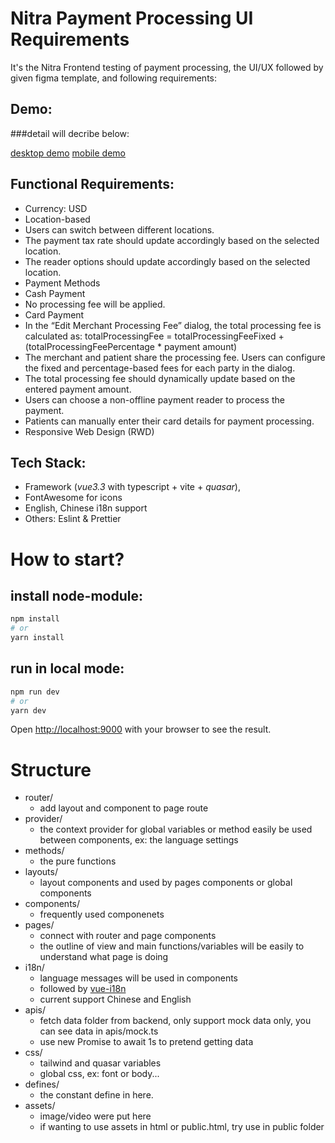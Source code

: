 # Nitra Payment Processing UI Requirements

It's the Nitra Frontend testing of payment processing, the UI/UX followed by given figma template, and following requirements:

## Demo:

###detail will decribe below:

[desktop demo](./desktop-demo.mov)
[mobile demo](./mobile-demo.mov)

## Functional Requirements:

- Currency: USD
- Location-based
- Users can switch between different locations.
- The payment tax rate should update accordingly based on the selected location.
- The reader options should update accordingly based on the selected location.
- Payment Methods
- Cash Payment
- No processing fee will be applied.
- Card Payment
- In the “Edit Merchant Processing Fee” dialog, the total processing fee is calculated as: totalProcessingFee = totalProcessingFeeFixed + (totalProcessingFeePercentage \* payment amount)
- The merchant and patient share the processing fee. Users can configure the fixed and percentage-based fees for each party in the dialog.
- The total processing fee should dynamically update based on the entered payment amount.
- Users can choose a non-offline payment reader to process the payment.
- Patients can manually enter their card details for payment processing.
- Responsive Web Design (RWD)

## Tech Stack:

- Framework (_vue3.3_ with typescript + vite + *quasar*),
- FontAwesome for icons
- English, Chinese i18n support
- Others: Eslint & Prettier

# How to start?

## install node-module:

```bash
npm install
# or
yarn install
```

## run in local mode:

```bash
npm run dev
# or
yarn dev
```

Open [http://localhost:9000](http://localhost:9000) with your browser to see the result.


# Structure

- router/
    - add layout and component to page route
- provider/
    - the context provider for global variables or method easily be used between components, ex: the language settings
- methods/
    - the pure functions 
- layouts/
    - layout components and used by pages components or global components
- components/
    - frequently used componenets
- pages/
    - connect with router and page components
    - the outline of view and main functions/variables will be easily to understand what page is doing
- i18n/
    - language messages will be used in components
    - followed by [vue-i18n](https://quasar.dev/options/app-internationalization#introduction)
    - current support Chinese and English
- apis/
    - fetch data folder from backend, only support mock data only, you can see data in apis/mock.ts
    - use new Promise to await 1s to pretend getting data
- css/
    - tailwind and quasar variables
    - global css, ex: font or body...
- defines/
    - the constant define in here.
- assets/
    - image/video were put here
    - if wanting to use assets in html or public.html, try use in public folder
